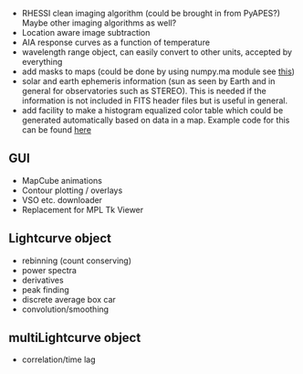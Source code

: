 * RHESSI clean imaging algorithm (could be brought in from PyAPES?) Maybe other imaging algorithms as well?
* Location aware image subtraction
* AIA response curves as a function of temperature
* wavelength range object, can easily convert to other units, accepted by everything
* add masks to maps (could be done by using numpy.ma module see [this](http://docs.scipy.org/doc/numpy/reference/maskedarray.generic.html#rationale))
* solar and earth ephemeris information (sun as seen by Earth and in general for observatories such as STEREO). This is needed if the information is not included in FITS header files but is useful in general.
* add facility to make a histogram equalized color table which could be generated automatically based on data in a map. Example code for this can be found [here](http://stackoverflow.com/questions/5858902/histogram-equalization-of-matplotlib-color-tables)

## GUI
* MapCube animations
* Contour plotting / overlays
* VSO etc. downloader
* Replacement for MPL Tk Viewer

## Lightcurve object
* rebinning (count conserving)
* power spectra
* derivatives
* peak finding
* discrete average box car
* convolution/smoothing

## multiLightcurve object 
* correlation/time lag